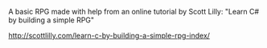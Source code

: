 A basic RPG made with help from an online tutorial by Scott Lilly:
"Learn C# by building a simple RPG"

http://scottlilly.com/learn-c-by-building-a-simple-rpg-index/

